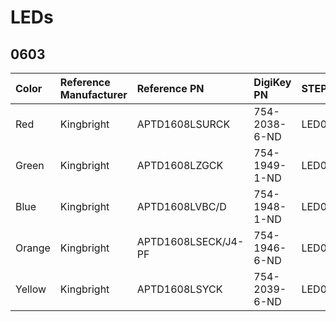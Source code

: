 # LEDs

## 0603

| Color  | Reference Manufacturer | Reference PN        | DigiKey PN    | STEP     |
|:-------|:-----------------------|:--------------------|:--------------|:---------|
| Red    | Kingbright             | APTD1608LSURCK      | 754-2038-6-ND | LED0603R |
| Green  | Kingbright             | APTD1608LZGCK       | 754-1949-1-ND | LED0603G |
| Blue   | Kingbright             | APTD1608LVBC/D      | 754-1948-1-ND | LED0603B |
| Orange | Kingbright             | APTD1608LSECK/J4-PF | 754-1946-6-ND | LED0603O |
| Yellow | Kingbright             | APTD1608LSYCK       | 754-2039-6-ND | LED0603Y |
